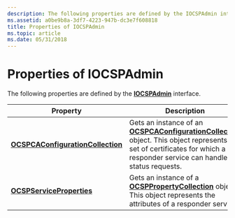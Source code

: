 ```yaml
---
description: The following properties are defined by the IOCSPAdmin interface.
ms.assetid: a0be9b8a-3df7-4223-947b-dc3e7f608818
title: Properties of IOCSPAdmin
ms.topic: article
ms.date: 05/31/2018
---
```


# Properties of IOCSPAdmin

The following properties are defined by the [**IOCSPAdmin**](/windows/desktop/api/certadm/nn-certadm-iocspadmin) interface.



| Property                                                                                 | Description                                                                                                                                                                                                                      |
|------------------------------------------------------------------------------------------|----------------------------------------------------------------------------------------------------------------------------------------------------------------------------------------------------------------------------------|
| [**OCSPCAConfigurationCollection**](/windows/desktop/api/Certadm/nf-certadm-iocspadmin-get_ocspcaconfigurationcollection) | Gets an instance of an [**OCSPCAConfigurationCollection**](/windows/desktop/api/Certadm/nf-certadm-iocspadmin-get_ocspcaconfigurationcollection) object. This object represents the set of certificates for which a responder service can handle status requests. |
| [**OCSPServiceProperties**](/windows/desktop/api/Certadm/nf-certadm-iocspadmin-get_ocspserviceproperties)                 | Gets an instance of a [**OCSPPropertyCollection**](/windows/desktop/api/Certadm/nn-certadm-iocsppropertycollection) object. This object represents the attributes of a responder service.                                                                            |



 

 

 



